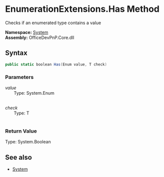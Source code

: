 # EnumerationExtensions.Has Method  
Checks if an enumerated type contains a value  

**Namespace:** [System](System.md)  
**Assembly:** OfficeDevPnP.Core.dll  
## Syntax
```C#
public static boolean Has(Enum value, T check)
```
### Parameters
*value*  
&emsp;&emsp;Type: System.Enum  
&emsp;&emsp;  
  
*check*  
&emsp;&emsp;Type: T  
&emsp;&emsp;  
  
### Return Value
Type: System.Boolean  

## See also
- [System](System.md)
